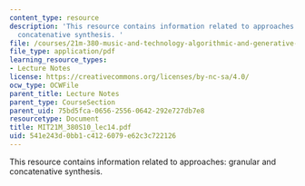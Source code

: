 ```yaml
---
content_type: resource
description: 'This resource contains information related to approaches: granular and
  concatenative synthesis. '
file: /courses/21m-380-music-and-technology-algorithmic-and-generative-music-spring-2010/541e243d0bb1c4126079e62c3c722126_MIT21M_380S10_lec14.pdf
file_type: application/pdf
learning_resource_types:
- Lecture Notes
license: https://creativecommons.org/licenses/by-nc-sa/4.0/
ocw_type: OCWFile
parent_title: Lecture Notes
parent_type: CourseSection
parent_uid: 75bd5fca-0656-2556-0642-292e727db7e8
resourcetype: Document
title: MIT21M_380S10_lec14.pdf
uid: 541e243d-0bb1-c412-6079-e62c3c722126
---
```

This resource contains information related to approaches: granular and concatenative synthesis. 